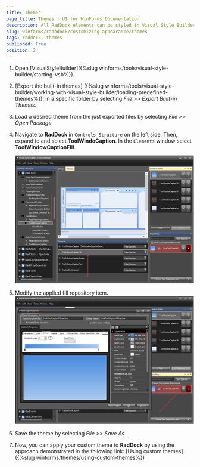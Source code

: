 ```yaml
---
title: Themes
page_title: Themes | UI for WinForms Documentation
description: All RadDock elements can be styled in Visual Style Builder. This article shows how you can change the tooWindows caption.
slug: winforms/radodock/customizing-appearance/themes
tags: raddock, themes
published: True
position: 2 
---
```


1. Open [VisualStyleBuilder]({%slug winforms/tools/visual-style-builder/starting-vsb%}).

1. [Export the built-in themes] ({%slug winforms/tools/visual-style-builder/working-with-visual-style-builder/loading-predefined-themes%}). in a specific folder by selecting *File >> Export Built-in Themes*.

1. Load a desired theme from the just exported files by selecting *File >> Open Package*

1. Navigate to __RadDock__ in `Controls Structure` on the left side. Then, expand to and select __ToolWindoCaption__. In the `Elements` window select __ToolWindowCaptionFill__.

    ![raddock-customizing-appearance-themes 001](images/raddock-customizing-appearance-themes001.png)

1. Modify the applied fill repository item.
    ![raddock-customizing-appearance-themes 002](images/raddock-customizing-appearance-themes002.png)

1. Save the theme by selecting *File >> Save As*.

1. Now, you can apply your custom theme to __RadDock__ by using the approach demonstrated in the following link: [Using custom themes]({%slug winforms/themes/using-custom-themes%})
